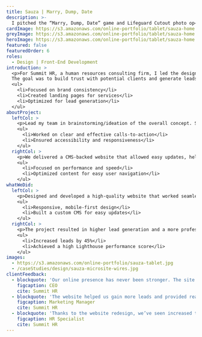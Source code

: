 ```yaml
---
title: Sauza | Marry, Dump, Date
description: >-
  I pitched the “Marry, Dump, Date” game and Lifeguard Cutout photo op—both became centerpieces of the experience. I also designed and coded the responsive tablet tool that brought it all to life.
cardImage: https://s3.amazonaws.com/online-portfolio/tablet/sauza-home.jpg
greyImage: https://s3.amazonaws.com/online-portfolio/tablet/sauza-home.jpg
heroImage: https://s3.amazonaws.com/online-portfolio/tablet/sauza-home.jpg
featured: false              
featuredOrder: 6
roles:
  - Design | Front-End Development
introduction: >
  <p>For Summit HR, a human resources consulting firm, I led the design and development of their new marketing website.
  The goal was to build trust with potential clients and generate leads through clear messaging and a professional online presence.</p>
  <ul>
    <li>Focused on brand consistency</li>
    <li>Created landing pages for services</li>
    <li>Optimized for lead generation</li>
  </ul>
aboutProject:
  leftCol: >
    <p>Lead my team in brainstorming/ideation of the overall concept. Specifically I came up with the idea for the 'Marry, Dump, Date' game, as well as the 'Lifeguard Cutout' photo portion – both which were tentpoles to the experience. Lastly, I designed the tablet tool creative and did the front-end coding for the responsive tablet portion of the project.</p>
    <ul>
      <li>Worked on clear and effective calls-to-action</li>
      <li>Ensured accessibility and responsiveness</li>
    </ul>
  rightCol: >
    <p>We delivered a CMS-backed website that allowed easy updates, helping reduce long-term maintenance costs.</p>
    <ul>
      <li>Focused on performance and speed</li>
      <li>Optimized content for easy user navigation</li>
    </ul>
whatWeDid:
  leftCol: >
    <p>Designed and developed a high-quality website that worked seamlessly across all devices.</p>
    <ul>
      <li>Responsive, mobile-first design</li>
      <li>Built a custom CMS for easy updates</li>
    </ul>
  rightCol: >
    <p>The project resulted in higher lead generation and a more professional brand presence online.</p>
    <ul>
      <li>Increased leads by 45%</li>
      <li>Achieved a high Lighthouse performance score</li>
    </ul>
images:
  - https://s3.amazonaws.com/online-portfolio/sauza-tablet.jpg
  - /caseStudies/design/sauza-microsite-wires.jpg
clientFeedback:
  - blockquote: 'Our online presence has never been stronger. The site is professional, easy to navigate, and reflects our company values clearly to clients and partners.'
    figcaption: CEO
    cite: Summit HR
  - blockquote: 'The website helped us gain more leads and provided real-time updates to our clients, improving communication and overall satisfaction.'
    figcaption: Marketing Manager
    cite: Summit HR
  - blockquote: 'Thanks to the website redesign, we’ve seen increased trust and engagement, with more visitors interacting and returning to our platform regularly.'
    figcaption: HR Specialist
    cite: Summit HR
---
```

